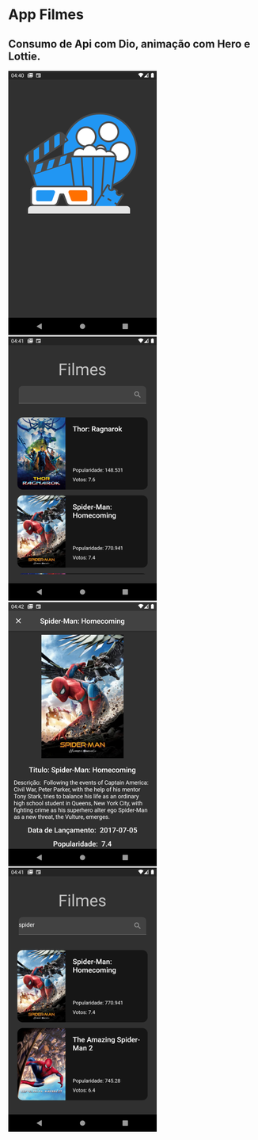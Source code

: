 # App Filmes
## Consumo de Api com Dio, animação com Hero e Lottie.

![01](https://github.com/gustavoluis2020/App-Filmes/blob/main/01.png)
![02](https://github.com/gustavoluis2020/App-Filmes/blob/main/02.png)
![03](https://github.com/gustavoluis2020/App-Filmes/blob/main/03.png)
![04](https://github.com/gustavoluis2020/App-Filmes/blob/main/04.png)
